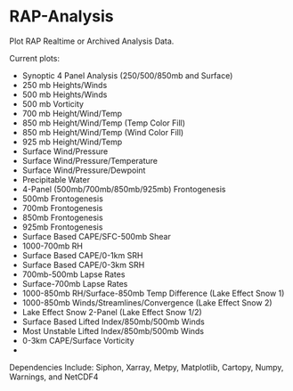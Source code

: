 # RAP-Analysis

Plot RAP Realtime or Archived Analysis Data.

Current plots:
* Synoptic 4 Panel Analysis (250/500/850mb and Surface)
* 250 mb Heights/Winds
* 500 mb Heights/Winds
* 500 mb Vorticity
* 700 mb Height/Wind/Temp
* 850 mb Height/Wind/Temp (Temp Color Fill)
* 850 mb Height/Wind/Temp (Wind Color Fill)
* 925 mb Height/Wind/Temp
* Surface Wind/Pressure
* Surface Wind/Pressure/Temperature
* Surface Wind/Pressure/Dewpoint
* Precipitable Water
* 4-Panel (500mb/700mb/850mb/925mb) Frontogenesis
* 500mb Frontogenesis
* 700mb Frontogenesis
* 850mb Frontogenesis
* 925mb Frontogenesis
* Surface Based CAPE/SFC-500mb Shear
* 1000-700mb RH
* Surface Based CAPE/0-1km SRH
* Surface Based CAPE/0-3km SRH
* 700mb-500mb Lapse Rates
* Surface-700mb Lapse Rates
* 1000-850mb RH/Surface-850mb Temp Difference (Lake Effect Snow 1)
* 1000-850mb Winds/Streamlines/Convergence (Lake Effect Snow 2)
* Lake Effect Snow 2-Panel (Lake Effect Snow 1/2)
* Surface Based Lifted Index/850mb/500mb Winds
* Most Unstable Lifted Index/850mb/500mb Winds
* 0-3km CAPE/Surface Vorticity
* 
Dependencies Include: Siphon, Xarray, Metpy, Matplotlib, Cartopy, Numpy, Warnings, and NetCDF4
